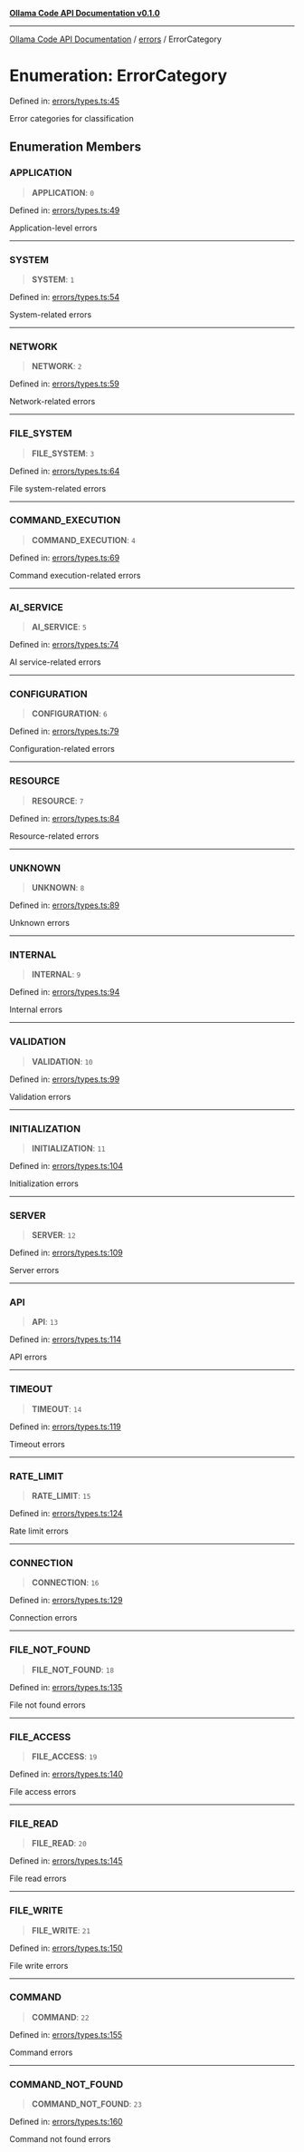[**Ollama Code API Documentation v0.1.0**](../../README.md)

***

[Ollama Code API Documentation](../../modules.md) / [errors](../README.md) / ErrorCategory

# Enumeration: ErrorCategory

Defined in: [errors/types.ts:45](https://github.com/erichchampion/ollama-code/blob/d2cd048413007cebba90b2ada3aac13c65c13827/ollama-code/src/errors/types.ts#L45)

Error categories for classification

## Enumeration Members

### APPLICATION

> **APPLICATION**: `0`

Defined in: [errors/types.ts:49](https://github.com/erichchampion/ollama-code/blob/d2cd048413007cebba90b2ada3aac13c65c13827/ollama-code/src/errors/types.ts#L49)

Application-level errors

***

### SYSTEM

> **SYSTEM**: `1`

Defined in: [errors/types.ts:54](https://github.com/erichchampion/ollama-code/blob/d2cd048413007cebba90b2ada3aac13c65c13827/ollama-code/src/errors/types.ts#L54)

System-related errors

***

### NETWORK

> **NETWORK**: `2`

Defined in: [errors/types.ts:59](https://github.com/erichchampion/ollama-code/blob/d2cd048413007cebba90b2ada3aac13c65c13827/ollama-code/src/errors/types.ts#L59)

Network-related errors

***

### FILE\_SYSTEM

> **FILE\_SYSTEM**: `3`

Defined in: [errors/types.ts:64](https://github.com/erichchampion/ollama-code/blob/d2cd048413007cebba90b2ada3aac13c65c13827/ollama-code/src/errors/types.ts#L64)

File system-related errors

***

### COMMAND\_EXECUTION

> **COMMAND\_EXECUTION**: `4`

Defined in: [errors/types.ts:69](https://github.com/erichchampion/ollama-code/blob/d2cd048413007cebba90b2ada3aac13c65c13827/ollama-code/src/errors/types.ts#L69)

Command execution-related errors

***

### AI\_SERVICE

> **AI\_SERVICE**: `5`

Defined in: [errors/types.ts:74](https://github.com/erichchampion/ollama-code/blob/d2cd048413007cebba90b2ada3aac13c65c13827/ollama-code/src/errors/types.ts#L74)

AI service-related errors

***

### CONFIGURATION

> **CONFIGURATION**: `6`

Defined in: [errors/types.ts:79](https://github.com/erichchampion/ollama-code/blob/d2cd048413007cebba90b2ada3aac13c65c13827/ollama-code/src/errors/types.ts#L79)

Configuration-related errors

***

### RESOURCE

> **RESOURCE**: `7`

Defined in: [errors/types.ts:84](https://github.com/erichchampion/ollama-code/blob/d2cd048413007cebba90b2ada3aac13c65c13827/ollama-code/src/errors/types.ts#L84)

Resource-related errors

***

### UNKNOWN

> **UNKNOWN**: `8`

Defined in: [errors/types.ts:89](https://github.com/erichchampion/ollama-code/blob/d2cd048413007cebba90b2ada3aac13c65c13827/ollama-code/src/errors/types.ts#L89)

Unknown errors

***

### INTERNAL

> **INTERNAL**: `9`

Defined in: [errors/types.ts:94](https://github.com/erichchampion/ollama-code/blob/d2cd048413007cebba90b2ada3aac13c65c13827/ollama-code/src/errors/types.ts#L94)

Internal errors

***

### VALIDATION

> **VALIDATION**: `10`

Defined in: [errors/types.ts:99](https://github.com/erichchampion/ollama-code/blob/d2cd048413007cebba90b2ada3aac13c65c13827/ollama-code/src/errors/types.ts#L99)

Validation errors

***

### INITIALIZATION

> **INITIALIZATION**: `11`

Defined in: [errors/types.ts:104](https://github.com/erichchampion/ollama-code/blob/d2cd048413007cebba90b2ada3aac13c65c13827/ollama-code/src/errors/types.ts#L104)

Initialization errors

***

### SERVER

> **SERVER**: `12`

Defined in: [errors/types.ts:109](https://github.com/erichchampion/ollama-code/blob/d2cd048413007cebba90b2ada3aac13c65c13827/ollama-code/src/errors/types.ts#L109)

Server errors

***

### API

> **API**: `13`

Defined in: [errors/types.ts:114](https://github.com/erichchampion/ollama-code/blob/d2cd048413007cebba90b2ada3aac13c65c13827/ollama-code/src/errors/types.ts#L114)

API errors

***

### TIMEOUT

> **TIMEOUT**: `14`

Defined in: [errors/types.ts:119](https://github.com/erichchampion/ollama-code/blob/d2cd048413007cebba90b2ada3aac13c65c13827/ollama-code/src/errors/types.ts#L119)

Timeout errors

***

### RATE\_LIMIT

> **RATE\_LIMIT**: `15`

Defined in: [errors/types.ts:124](https://github.com/erichchampion/ollama-code/blob/d2cd048413007cebba90b2ada3aac13c65c13827/ollama-code/src/errors/types.ts#L124)

Rate limit errors

***

### CONNECTION

> **CONNECTION**: `16`

Defined in: [errors/types.ts:129](https://github.com/erichchampion/ollama-code/blob/d2cd048413007cebba90b2ada3aac13c65c13827/ollama-code/src/errors/types.ts#L129)

Connection errors

***

### FILE\_NOT\_FOUND

> **FILE\_NOT\_FOUND**: `18`

Defined in: [errors/types.ts:135](https://github.com/erichchampion/ollama-code/blob/d2cd048413007cebba90b2ada3aac13c65c13827/ollama-code/src/errors/types.ts#L135)

File not found errors

***

### FILE\_ACCESS

> **FILE\_ACCESS**: `19`

Defined in: [errors/types.ts:140](https://github.com/erichchampion/ollama-code/blob/d2cd048413007cebba90b2ada3aac13c65c13827/ollama-code/src/errors/types.ts#L140)

File access errors

***

### FILE\_READ

> **FILE\_READ**: `20`

Defined in: [errors/types.ts:145](https://github.com/erichchampion/ollama-code/blob/d2cd048413007cebba90b2ada3aac13c65c13827/ollama-code/src/errors/types.ts#L145)

File read errors

***

### FILE\_WRITE

> **FILE\_WRITE**: `21`

Defined in: [errors/types.ts:150](https://github.com/erichchampion/ollama-code/blob/d2cd048413007cebba90b2ada3aac13c65c13827/ollama-code/src/errors/types.ts#L150)

File write errors

***

### COMMAND

> **COMMAND**: `22`

Defined in: [errors/types.ts:155](https://github.com/erichchampion/ollama-code/blob/d2cd048413007cebba90b2ada3aac13c65c13827/ollama-code/src/errors/types.ts#L155)

Command errors

***

### COMMAND\_NOT\_FOUND

> **COMMAND\_NOT\_FOUND**: `23`

Defined in: [errors/types.ts:160](https://github.com/erichchampion/ollama-code/blob/d2cd048413007cebba90b2ada3aac13c65c13827/ollama-code/src/errors/types.ts#L160)

Command not found errors
